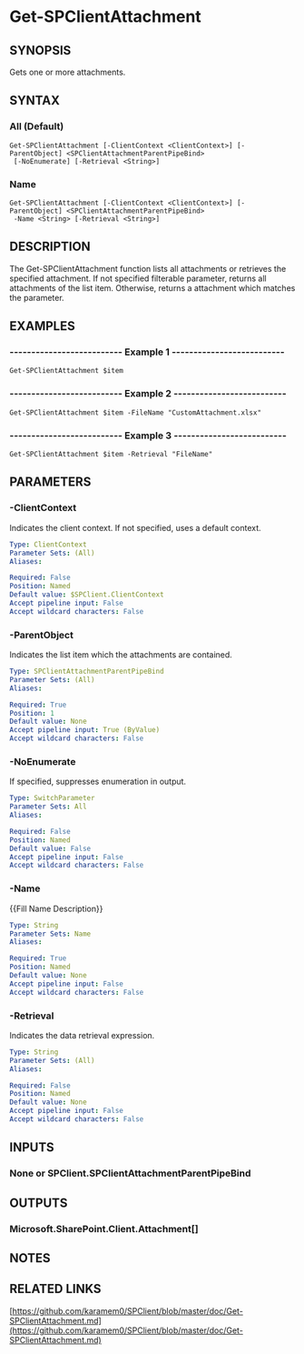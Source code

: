 # Get-SPClientAttachment

## SYNOPSIS
Gets one or more attachments.

## SYNTAX

### All (Default)
```
Get-SPClientAttachment [-ClientContext <ClientContext>] [-ParentObject] <SPClientAttachmentParentPipeBind>
 [-NoEnumerate] [-Retrieval <String>]
```

### Name
```
Get-SPClientAttachment [-ClientContext <ClientContext>] [-ParentObject] <SPClientAttachmentParentPipeBind>
 -Name <String> [-Retrieval <String>]
```

## DESCRIPTION
The Get-SPClientAttachment function lists all attachments or retrieves the specified attachment.
If not specified filterable parameter, returns all attachments of the list item.
Otherwise, returns a attachment which matches the parameter.

## EXAMPLES

### -------------------------- Example 1 --------------------------
```
Get-SPClientAttachment $item
```

### -------------------------- Example 2 --------------------------
```
Get-SPClientAttachment $item -FileName "CustomAttachment.xlsx"
```

### -------------------------- Example 3 --------------------------
```
Get-SPClientAttachment $item -Retrieval "FileName"
```

## PARAMETERS

### -ClientContext
Indicates the client context.
If not specified, uses a default context.

```yaml
Type: ClientContext
Parameter Sets: (All)
Aliases: 

Required: False
Position: Named
Default value: $SPClient.ClientContext
Accept pipeline input: False
Accept wildcard characters: False
```

### -ParentObject
Indicates the list item which the attachments are contained.

```yaml
Type: SPClientAttachmentParentPipeBind
Parameter Sets: (All)
Aliases: 

Required: True
Position: 1
Default value: None
Accept pipeline input: True (ByValue)
Accept wildcard characters: False
```

### -NoEnumerate
If specified, suppresses enumeration in output.

```yaml
Type: SwitchParameter
Parameter Sets: All
Aliases: 

Required: False
Position: Named
Default value: False
Accept pipeline input: False
Accept wildcard characters: False
```

### -Name
{{Fill Name Description}}

```yaml
Type: String
Parameter Sets: Name
Aliases: 

Required: True
Position: Named
Default value: None
Accept pipeline input: False
Accept wildcard characters: False
```

### -Retrieval
Indicates the data retrieval expression.

```yaml
Type: String
Parameter Sets: (All)
Aliases: 

Required: False
Position: Named
Default value: None
Accept pipeline input: False
Accept wildcard characters: False
```

## INPUTS

### None or SPClient.SPClientAttachmentParentPipeBind

## OUTPUTS

### Microsoft.SharePoint.Client.Attachment[]

## NOTES

## RELATED LINKS

[https://github.com/karamem0/SPClient/blob/master/doc/Get-SPClientAttachment.md](https://github.com/karamem0/SPClient/blob/master/doc/Get-SPClientAttachment.md)

